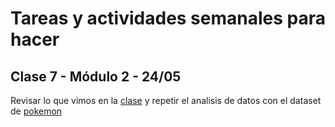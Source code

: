 # Tareas y actividades semanales para hacer

## Clase 7 - Módulo 2 - 24/05

Revisar lo que vimos en la [clase](https://github.com/IonatanPerez/AprenderProgramando_cursos_2022/blob/main/Notebooks/Notebooks%20de%20trabajo%20en%20clase/Martes%20-%20Clase%207%20-%20Modulo%202%20-%2024-05-22.ipynb
) y repetir el analisis de datos con el dataset de <a href="https://downgit.github.io/#/home?url=https://github.com/IonatanPerez/AprenderProgramando_cursos_2022/blob/main/Notebooks/Ejemplos%20y%20actividades/datasets/pokemon.csv" target="_blank">pokemon</a>
